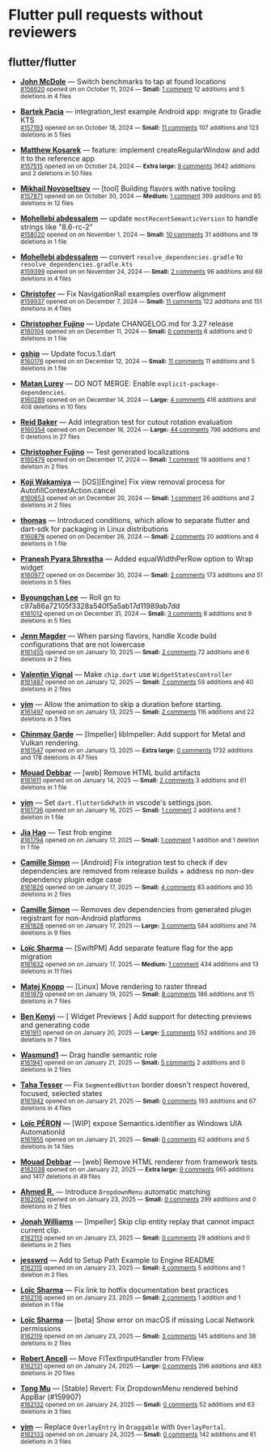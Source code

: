 # Flutter pull requests without reviewers

## flutter/flutter

* **[John McDole](https://github.com/jtmcdole)** &mdash; Switch benchmarks to tap at found locations<br />
  <sub>[#156620](https://github.com/flutter/flutter/pull/156620) opened on on October 11, 2024 &mdash; **Small:** [1 comment](https://github.com/flutter/flutter/pull/156620) 12 additions and 5 deletions in 4 files</sub><br />

* **[Bartek Pacia](https://github.com/bartekpacia)** &mdash; integration_test example Android app: migrate to Gradle KTS<br />
  <sub>[#157193](https://github.com/flutter/flutter/pull/157193) opened on on October 18, 2024 &mdash; **Small:** [11 comments](https://github.com/flutter/flutter/pull/157193) 107 additions and 123 deletions in 5 files</sub><br />

* **[Matthew Kosarek](https://github.com/mattkae)** &mdash; feature: implement createRegularWindow and add it to the reference app<br />
  <sub>[#157515](https://github.com/flutter/flutter/pull/157515) opened on on October 24, 2024 &mdash; **Extra large:** [9 comments](https://github.com/flutter/flutter/pull/157515) 3642 additions and 2 deletions in 50 files</sub><br />

* **[Mikhail Novoseltsev](https://github.com/Sameri11)** &mdash; [tool] Building flavors with native tooling<br />
  <sub>[#157871](https://github.com/flutter/flutter/pull/157871) opened on on October 30, 2024 &mdash; **Medium:** [1 comment](https://github.com/flutter/flutter/pull/157871) 399 additions and 85 deletions in 12 files</sub><br />

* **[Mohellebi abdessalem](https://github.com/AbdeMohlbi)** &mdash; update `mostRecentSemanticVersion` to handle strings like "8.6-rc-2"<br />
  <sub>[#158020](https://github.com/flutter/flutter/pull/158020) opened on on November 1, 2024 &mdash; **Small:** [10 comments](https://github.com/flutter/flutter/pull/158020) 31 additions and 19 deletions in 1 file</sub><br />

* **[Mohellebi abdessalem](https://github.com/AbdeMohlbi)** &mdash; convert `resolve_dependencies.gradle` to `resolve_dependencies.gradle.kts`<br />
  <sub>[#159399](https://github.com/flutter/flutter/pull/159399) opened on on November 24, 2024 &mdash; **Small:** [2 comments](https://github.com/flutter/flutter/pull/159399) 96 additions and 69 deletions in 4 files</sub><br />

* **[Christofer](https://github.com/yaostyle)** &mdash; Fix NavigationRail examples overflow alignment<br />
  <sub>[#159937](https://github.com/flutter/flutter/pull/159937) opened on on December 7, 2024 &mdash; **Small:** [11 comments](https://github.com/flutter/flutter/pull/159937) 122 additions and 151 deletions in 4 files</sub><br />

* **[Christopher Fujino](https://github.com/christopherfujino)** &mdash; Update CHANGELOG.md for 3.27 release<br />
  <sub>[#160104](https://github.com/flutter/flutter/pull/160104) opened on on December 11, 2024 &mdash; **Small:** [0 comments](https://github.com/flutter/flutter/pull/160104) 6 additions and 0 deletions in 1 file</sub><br />

* **[gship](https://github.com/gship)** &mdash; Update focus.1.dart<br />
  <sub>[#160176](https://github.com/flutter/flutter/pull/160176) opened on on December 12, 2024 &mdash; **Small:** [11 comments](https://github.com/flutter/flutter/pull/160176) 11 additions and 5 deletions in 1 file</sub><br />

* **[Matan Lurey](https://github.com/matanlurey)** &mdash; DO NOT MERGE: Enable `explicit-package-dependencies`.<br />
  <sub>[#160289](https://github.com/flutter/flutter/pull/160289) opened on on December 14, 2024 &mdash; **Large:** [4 comments](https://github.com/flutter/flutter/pull/160289) 416 additions and 408 deletions in 10 files</sub><br />

* **[Reid Baker](https://github.com/reidbaker)** &mdash; Add integration test for cutout rotation evaluation<br />
  <sub>[#160354](https://github.com/flutter/flutter/pull/160354) opened on on December 16, 2024 &mdash; **Large:** [44 comments](https://github.com/flutter/flutter/pull/160354) 796 additions and 0 deletions in 27 files</sub><br />

* **[Christopher Fujino](https://github.com/christopherfujino)** &mdash; Test generated localizations<br />
  <sub>[#160479](https://github.com/flutter/flutter/pull/160479) opened on on December 17, 2024 &mdash; **Small:** [1 comment](https://github.com/flutter/flutter/pull/160479) 19 additions and 1 deletion in 2 files</sub><br />

* **[Koji Wakamiya](https://github.com/koji-1009)** &mdash; [iOS][Engine] Fix view removal process for AutofillContextAction.cancel<br />
  <sub>[#160653](https://github.com/flutter/flutter/pull/160653) opened on on December 20, 2024 &mdash; **Small:** [1 comment](https://github.com/flutter/flutter/pull/160653) 26 additions and 2 deletions in 2 files</sub><br />

* **[thomas](https://github.com/thomasrahimi)** &mdash; Introduced conditions, which allow to separate flutter and dart-sdk for packaging in Linux distributions<br />
  <sub>[#160878](https://github.com/flutter/flutter/pull/160878) opened on on December 26, 2024 &mdash; **Small:** [2 comments](https://github.com/flutter/flutter/pull/160878) 20 additions and 4 deletions in 1 file</sub><br />

* **[Pranesh Pyara Shrestha](https://github.com/praneshp1org)** &mdash; Added equalWidthPerRow option to Wrap widget<br />
  <sub>[#160977](https://github.com/flutter/flutter/pull/160977) opened on on December 30, 2024 &mdash; **Small:** [2 comments](https://github.com/flutter/flutter/pull/160977) 173 additions and 51 deletions in 5 files</sub><br />

* **[Byoungchan Lee](https://github.com/bc-lee)** &mdash; Roll gn to c97a86a72105f3328a540f5a5ab17d11989ab7dd<br />
  <sub>[#161012](https://github.com/flutter/flutter/pull/161012) opened on on December 31, 2024 &mdash; **Small:** [3 comments](https://github.com/flutter/flutter/pull/161012) 8 additions and 9 deletions in 5 files</sub><br />

* **[Jenn Magder](https://github.com/jmagman)** &mdash; When parsing flavors, handle Xcode build configurations that are not lowercase<br />
  <sub>[#161455](https://github.com/flutter/flutter/pull/161455) opened on on January 10, 2025 &mdash; **Small:** [2 comments](https://github.com/flutter/flutter/pull/161455) 72 additions and 6 deletions in 2 files</sub><br />

* **[Valentin Vignal](https://github.com/ValentinVignal)** &mdash; Make `chip.dart` use `WidgetStatesController`<br />
  <sub>[#161487](https://github.com/flutter/flutter/pull/161487) opened on on January 12, 2025 &mdash; **Small:** [7 comments](https://github.com/flutter/flutter/pull/161487) 59 additions and 40 deletions in 2 files</sub><br />

* **[yim](https://github.com/yiiim)** &mdash; Allow the animation to skip a duration before starting.<br />
  <sub>[#161497](https://github.com/flutter/flutter/pull/161497) opened on on January 13, 2025 &mdash; **Small:** [2 comments](https://github.com/flutter/flutter/pull/161497) 116 additions and 22 deletions in 3 files</sub><br />

* **[Chinmay Garde](https://github.com/chinmaygarde)** &mdash; [Impeller] libImpeller: Add support for Metal and Vulkan rendering.<br />
  <sub>[#161547](https://github.com/flutter/flutter/pull/161547) opened on on January 13, 2025 &mdash; **Extra large:** [0 comments](https://github.com/flutter/flutter/pull/161547) 1732 additions and 178 deletions in 47 files</sub><br />

* **[Mouad Debbar](https://github.com/mdebbar)** &mdash; [web] Remove HTML build artifacts<br />
  <sub>[#161611](https://github.com/flutter/flutter/pull/161611) opened on on January 14, 2025 &mdash; **Small:** [2 comments](https://github.com/flutter/flutter/pull/161611) 3 additions and 61 deletions in 1 file</sub><br />

* **[yim](https://github.com/yiiim)** &mdash; Set `dart.flutterSdkPath` in vscode's settings.json.<br />
  <sub>[#161736](https://github.com/flutter/flutter/pull/161736) opened on on January 16, 2025 &mdash; **Small:** [1 comment](https://github.com/flutter/flutter/pull/161736) 2 additions and 1 deletion in 1 file</sub><br />

* **[Jia Hao](https://github.com/jiahaog)** &mdash; Test frob engine<br />
  <sub>[#161794](https://github.com/flutter/flutter/pull/161794) opened on on January 17, 2025 &mdash; **Small:** [1 comment](https://github.com/flutter/flutter/pull/161794) 1 addition and 1 deletion in 1 file</sub><br />

* **[Camille Simon](https://github.com/camsim99)** &mdash; [Android] Fix integration test to check if dev dependencies are removed from release builds + address no non-dev dependency plugin edge case<br />
  <sub>[#161826](https://github.com/flutter/flutter/pull/161826) opened on on January 17, 2025 &mdash; **Small:** [4 comments](https://github.com/flutter/flutter/pull/161826) 83 additions and 35 deletions in 2 files</sub><br />

* **[Camille Simon](https://github.com/camsim99)** &mdash; Removes dev dependencies from generated plugin registrant for non-Android platforms<br />
  <sub>[#161828](https://github.com/flutter/flutter/pull/161828) opened on on January 17, 2025 &mdash; **Large:** [3 comments](https://github.com/flutter/flutter/pull/161828) 584 additions and 74 deletions in 9 files</sub><br />

* **[Loïc Sharma](https://github.com/loic-sharma)** &mdash; [SwiftPM] Add separate feature flag for the app migration<br />
  <sub>[#161832](https://github.com/flutter/flutter/pull/161832) opened on on January 17, 2025 &mdash; **Medium:** [1 comment](https://github.com/flutter/flutter/pull/161832) 434 additions and 13 deletions in 11 files</sub><br />

* **[Matej Knopp](https://github.com/knopp)** &mdash; [Linux] Move rendering to raster thread<br />
  <sub>[#161879](https://github.com/flutter/flutter/pull/161879) opened on on January 19, 2025 &mdash; **Small:** [8 comments](https://github.com/flutter/flutter/pull/161879) 186 additions and 15 deletions in 7 files</sub><br />

* **[Ben Konyi](https://github.com/bkonyi)** &mdash; [ Widget Previews ] Add support for detecting previews and generating code<br />
  <sub>[#161911](https://github.com/flutter/flutter/pull/161911) opened on on January 20, 2025 &mdash; **Large:** [5 comments](https://github.com/flutter/flutter/pull/161911) 552 additions and 26 deletions in 7 files</sub><br />

* **[Wasmund1](https://github.com/Wasmund1)** &mdash; Drag handle semantic role<br />
  <sub>[#161941](https://github.com/flutter/flutter/pull/161941) opened on on January 21, 2025 &mdash; **Small:** [5 comments](https://github.com/flutter/flutter/pull/161941) 2 additions and 0 deletions in 2 files</sub><br />

* **[Taha Tesser](https://github.com/TahaTesser)** &mdash; Fix `SegmentedButton` border doesn't respect hovered, focused, selected states<br />
  <sub>[#161942](https://github.com/flutter/flutter/pull/161942) opened on on January 21, 2025 &mdash; **Small:** [0 comments](https://github.com/flutter/flutter/pull/161942) 193 additions and 67 deletions in 4 files</sub><br />

* **[Loïc PÉRON](https://github.com/loic-peron-inetum-public)** &mdash; [WIP] expose Semantics.identifier as Windows UIA AutomationId<br />
  <sub>[#161955](https://github.com/flutter/flutter/pull/161955) opened on on January 21, 2025 &mdash; **Small:** [0 comments](https://github.com/flutter/flutter/pull/161955) 62 additions and 5 deletions in 14 files</sub><br />

* **[Mouad Debbar](https://github.com/mdebbar)** &mdash; [web] Remove HTML renderer from framework tests<br />
  <sub>[#162038](https://github.com/flutter/flutter/pull/162038) opened on on January 22, 2025 &mdash; **Extra large:** [0 comments](https://github.com/flutter/flutter/pull/162038) 965 additions and 1417 deletions in 49 files</sub><br />

* **[Ahmed R.](https://github.com/ahmedrasar)** &mdash; Introduce `DropdownMenu` automatic matching<br />
  <sub>[#162062](https://github.com/flutter/flutter/pull/162062) opened on on January 23, 2025 &mdash; **Small:** [0 comments](https://github.com/flutter/flutter/pull/162062) 299 additions and 0 deletions in 2 files</sub><br />

* **[Jonah Williams](https://github.com/jonahwilliams)** &mdash; [Impeller] Skip clip entity replay that cannot impact current clip.<br />
  <sub>[#162113](https://github.com/flutter/flutter/pull/162113) opened on on January 23, 2025 &mdash; **Small:** [0 comments](https://github.com/flutter/flutter/pull/162113) 29 additions and 0 deletions in 2 files</sub><br />

* **[jesswrd](https://github.com/jesswrd)** &mdash; Add to Setup Path Example to Engine README<br />
  <sub>[#162115](https://github.com/flutter/flutter/pull/162115) opened on on January 23, 2025 &mdash; **Small:** [4 comments](https://github.com/flutter/flutter/pull/162115) 5 additions and 1 deletion in 2 files</sub><br />

* **[Loïc Sharma](https://github.com/loic-sharma)** &mdash; Fix link to hotfix documentation best practices<br />
  <sub>[#162116](https://github.com/flutter/flutter/pull/162116) opened on on January 23, 2025 &mdash; **Small:** [2 comments](https://github.com/flutter/flutter/pull/162116) 1 addition and 1 deletion in 1 file</sub><br />

* **[Loïc Sharma](https://github.com/loic-sharma)** &mdash; [beta] Show error on macOS if missing Local Network permissions<br />
  <sub>[#162119](https://github.com/flutter/flutter/pull/162119) opened on on January 23, 2025 &mdash; **Small:** [3 comments](https://github.com/flutter/flutter/pull/162119) 145 additions and 38 deletions in 2 files</sub><br />

* **[Robert Ancell](https://github.com/robert-ancell)** &mdash; Move FlTextInputHandler from FlView<br />
  <sub>[#162131](https://github.com/flutter/flutter/pull/162131) opened on on January 24, 2025 &mdash; **Large:** [0 comments](https://github.com/flutter/flutter/pull/162131) 296 additions and 483 deletions in 20 files</sub><br />

* **[Tong Mu](https://github.com/dkwingsmt)** &mdash; [Stable] Revert: Fix DropdownMenu rendered behind AppBar (#159907)<br />
  <sub>[#162132](https://github.com/flutter/flutter/pull/162132) opened on on January 24, 2025 &mdash; **Small:** [0 comments](https://github.com/flutter/flutter/pull/162132) 52 additions and 63 deletions in 3 files</sub><br />

* **[yim](https://github.com/yiiim)** &mdash; Replace `OverlayEntry` in `Draggable` with `OverlayPortal`.<br />
  <sub>[#162133](https://github.com/flutter/flutter/pull/162133) opened on on January 24, 2025 &mdash; **Small:** [0 comments](https://github.com/flutter/flutter/pull/162133) 142 additions and 61 deletions in 3 files</sub><br />

